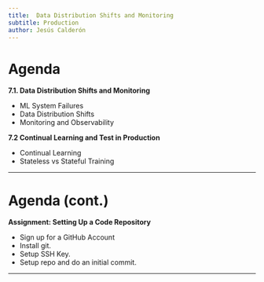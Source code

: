 ```yaml
---
title:  Data Distribution Shifts and Monitoring
subtitle: Production
author: Jesús Calderón
---
```




# Agenda

**7.1. Data Distribution Shifts and Monitoring**
	
+ ML System Failures
+ Data Distribution Shifts
+ Monitoring and Observability
	
**7.2 Continual Learning and Test in Production**
	
 + Continual Learning
 + Stateless vs Stateful Training

---

# Agenda (cont.)

**Assignment: Setting Up a Code Repository**

 + Sign up for a GitHub Account
 + Install git.
 + Setup SSH Key.
 + Setup repo and do an initial commit.

---